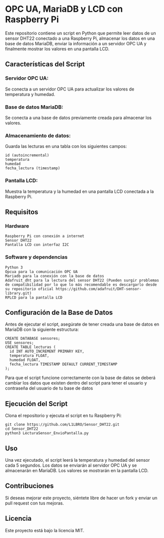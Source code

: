 # OPC UA, MariaDB y LCD con Raspberry Pi

  Este repositorio contiene un script en Python que permite leer datos de un sensor DHT22 conectado a una Raspberry Pi, almacenar los datos en una base de datos MariaDB, enviar la información a un servidor OPC UA y finalmente mostrar los valores en una pantalla LCD.

## Características del Script

  ### Servidor OPC UA: 
  
  Se conecta a un servidor OPC UA para actualizar los valores de temperatura y humedad.

  ### Base de datos MariaDB: 
  
  Se conecta a una base de datos previamente creada para almacenar los valores.

  ### Almacenamiento de datos: 
  
  Guarda las lecturas en una tabla con los siguientes campos:

    id (autoincremental)
    temperatura
    humedad
    fecha_lectura (timestamp)

  ### Pantalla LCD: 
  
  Muestra la temperatura y la humedad en una pantalla LCD conectada a la Raspberry Pi.

  ## Requisitos

  ### Hardware

    Raspberry Pi con conexión a internet
    Sensor DHT22
    Pantalla LCD con interfaz I2C
    
  ### Software y dependencias

    Python 3
    Opcua para la comunicación OPC UA
    Mariadb para la conexión con la base de datos
    Adafruit_dht para la lectura del sensor DHT22 (Pueden surgir problemas de compatibilidad por lo que lo más recomendable es descargarlo desde su repositorio oficial https://github.com/adafruit/DHT-sensor-library.git)
    RPLCD para la pantalla LCD

  ## Configuración de la Base de Datos

  Antes de ejecutar el script, asegúrate de tener creada una base de datos en MariaDB con la siguiente estructura:

    CREATE DATABASE sensores;
    USE sensores;
    CREATE TABLE lecturas (
      id INT AUTO_INCREMENT PRIMARY KEY,
      temperatura FLOAT,
      humedad FLOAT,
      fecha_lectura TIMESTAMP DEFAULT CURRENT_TIMESTAMP
    );

  Para que el script funcione correctamente con la base de datos se deberá cambiar los datos que existen dentro del script para tener el usuario y contraseña del usuario de tu base de datos

  ## Ejecución del Script

   Clona el repositorio y ejecuta el script en tu Raspberry Pi:

    git clone https://github.com/L1LBRO/Sensor_DHT22.git
    cd Sensor_DHT22
    python3 LecturaSensor_EnvioPantalla.py

  ## Uso
    
  Una vez ejecutado, el script leerá la temperatura y humedad del sensor cada 5 segundos.
  Los datos se enviarán al servidor OPC UA y se almacenarán en MariaDB.
  Los valores se mostrarán en la pantalla LCD.

  ## Contribuciones

  Si deseas mejorar este proyecto, siéntete libre de hacer un fork y enviar un pull request con tus mejoras.

  ## Licencia

  Este proyecto está bajo la licencia MIT.
